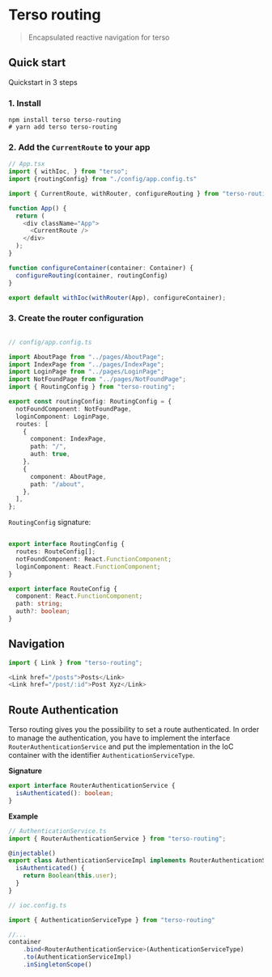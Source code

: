 # Terso routing

> Encapsulated reactive navigation for terso

## Quick start

Quickstart in 3 steps

### 1. Install

```
npm install terso terso-routing
# yarn add terso terso-routing
```

### 2. Add the `CurrentRoute` to your app

```typescript
// App.tsx
import { withIoc, } from "terso";
import {routingConfig} from "./config/app.config.ts"

import { CurrentRoute, withRouter, configureRouting } from "terso-routing";

function App() {
  return (
    <div className="App">
      <CurrentRoute />
    </div>
  );
}

function configureContainer(container: Container) {
  configureRouting(container, routingConfig)
}

export default withIoc(withRouter(App), configureContainer);
```

### 3. Create the router configuration

```typescript

// config/app.config.ts

import AboutPage from "../pages/AboutPage";
import IndexPage from "../pages/IndexPage";
import LoginPage from "../pages/LoginPage";
import NotFoundPage from "../pages/NotFoundPage";
import { RoutingConfig } from "terso-routing";

export const routingConfig: RoutingConfig = {
  notFoundComponent: NotFoundPage,
  loginComponent: LoginPage,
  routes: [
    {
      component: IndexPage,
      path: "/",
      auth: true,
    },
    {
      component: AboutPage,
      path: "/about",
    },
  ],
};

```

`RoutingConfig` signature:

```typescript

export interface RoutingConfig {
  routes: RouteConfig[];
  notFoundComponent: React.FunctionComponent;
  loginComponent: React.FunctionComponent;
}

export interface RouteConfig {
  component: React.FunctionComponent;
  path: string;
  auth?: boolean;
}
```

## Navigation

```typescript
import { Link } from "terso-routing";

<Link href="/posts">Posts</Link>
<Link href="/post/:id">Post Xyz</Link>
```

## Route Authentication

Terso routing gives you the possibility to set a route authenticated. In order to manage the authentication, you have to implement the interface `RouterAuthenticationService` and put the implementation in the IoC container with the identifier `AuthenticationServiceType`. 

**Signature**

```typescript
export interface RouterAuthenticationService {
  isAuthenticated(): boolean;
}
```

**Example** 

```typescript
// AuthenticationService.ts
import { RouterAuthenticationService } from "terso-routing";

@injectable()
export class AuthenticationServiceImpl implements RouterAuthenticationService {
  isAuthenticated() {
    return Boolean(this.user);
  }
}

// ioc.config.ts

import { AuthenticationServiceType } from "terso-routing"

//...
container
    .bind<RouterAuthenticationService>(AuthenticationServiceType)
    .to(AuthenticationServiceImpl)
    .inSingletonScope()

```
